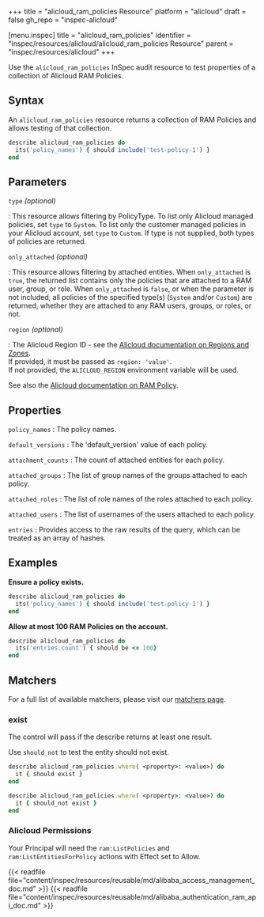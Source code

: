 +++
title = "alicloud_ram_policies Resource"
platform = "alicloud"
draft = false
gh_repo = "inspec-alicloud"

[menu.inspec]
title = "alicloud_ram_policies"
identifier = "inspec/resources/alicloud/alicloud_ram_policies Resource"
parent = "inspec/resources/alicloud"
+++

Use the `alicloud_ram_policies` InSpec audit resource to test properties of a collection of Alicloud RAM Policies.

## Syntax

An `alicloud_ram_policies` resource returns a collection of RAM Policies and allows testing of that collection.

```ruby
describe alicloud_ram_policies do
  its('policy_names') { should include('test-policy-1') }
end
```

## Parameters

`type` _(optional)_

: This resource allows filtering by PolicyType.
  To list only Alicloud managed policies, set `type` to `System`. To list only the customer managed policies in your Alicloud account, set `type` to `Custom`. If type is not supplied, both types of policies are returned.

`only_attached` _(optional)_

: This resource allows filtering by attached entities.
  When `only_attached` is `true`, the returned list contains only the policies that are attached to a RAM user, group, or role. When `only_attached` is `false`, or when the parameter is not included, all policies of the specified type(s) (`System` and/or `Custom`) are returned, whether they are attached to any RAM users, groups, or roles, or not.

`region` _(optional)_

: The Alicloud Region ID - see the [Alicloud documentation on Regions and Zones](https://www.alibabacloud.com/help/doc-detail/40654.htm).  
  If provided, it must be passed as `region: 'value'`.  
  If not provided, the `ALICLOUD_REGION` environment variable will be used.

See also the [Alicloud documentation on RAM Policy](https://partners-intl.aliyun.com/help/doc-detail/93732.htm).

## Properties

`policy_names`
: The policy names.

`default_versions`
: The 'default_version' value of each policy.

`attachment_counts`
: The count of attached entities for each policy.

`attached_groups`
: The list of group names of the groups attached to each policy.

`attached_roles`
: The list of role names of the roles attached to each policy.

`attached_users`
: The list of usernames of the users attached to each policy.

`entries`
: Provides access to the raw results of the query, which can be treated as an array of hashes.

## Examples

**Ensure a policy exists.**

```ruby
describe alicloud_ram_policies do
  its('policy_names') { should include('test-policy-1') }
end
```

**Allow at most 100 RAM Policies on the account.**

```ruby
describe alicloud_ram_policies do
  its('entries.count') { should be <= 100}
end
```

## Matchers

For a full list of available matchers, please visit our [matchers page](https://www.inspec.io/docs/reference/matchers/).

### exist

The control will pass if the describe returns at least one result.

Use `should_not` to test the entity should not exist.

```ruby
describe alicloud_ram_policies.where( <property>: <value>) do
  it { should exist }
end
```

```ruby
describe alicloud_ram_policies.where( <property>: <value>) do
  it { should_not exist }
end
```

### Alicloud Permissions

Your Principal will need the `ram:ListPolicies` and `ram:ListEntitiesForPolicy` actions with Effect set to Allow.

{{< readfile file="content/inspec/resources/reusable/md/alibaba_access_management_doc.md" >}}
{{< readfile file="content/inspec/resources/reusable/md/alibaba_authentication_ram_api_doc.md" >}}
